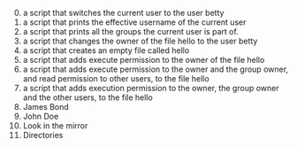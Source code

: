 0. a script that switches the current user to the user betty
1. a script that prints the effective username of the current user
2. a script that prints all the groups the current user is part of.
3. a script that changes the owner of the file hello to the user betty
4. a script that creates an empty file called hello
5. a script that adds execute permission to the owner of the file hello
6. a script that adds execute permission to the owner and the group owner, and read permission to other users, to the file hello
7. a script that adds execution permission to the owner, the group owner and the other users, to the file hello
8. James Bond
9. John Doe
10. Look in the mirror
11. Directories
